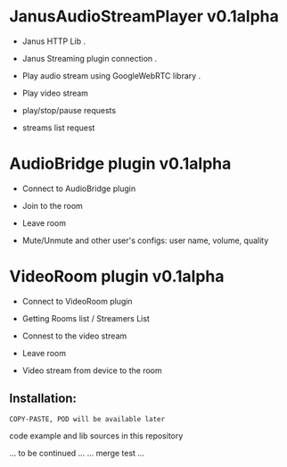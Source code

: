 # JanusAudioStreamPlayer v0.1alpha

- Janus HTTP Lib . 

- Janus Streaming plugin connection . 

- Play audio stream using GoogleWebRTC library . 

- Play video stream

- play/stop/pause requests

- streams list request
    
# AudioBridge plugin v0.1alpha

- Connect to AudioBridge plugin

- Join to the room

- Leave room

- Mute/Unmute and other user's configs: user name, volume, quality

# VideoRoom plugin v0.1alpha

- Connect to VideoRoom plugin

- Getting Rooms list / Streamers List

- Connest to the video stream

- Leave room

- Video stream from device to the room


## Installation:

    COPY-PASTE, POD will be available later


code example and lib sources in this repository

    
... to be continued ...
... merge test ...
